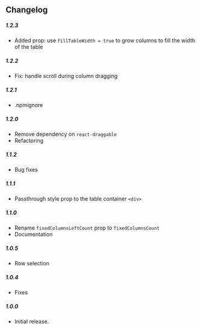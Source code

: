 ## Changelog

##### 1.2.3

- Added prop: use `fillTableWidth = true` to grow columns to fill the width of the table

##### 1.2.2

- Fix: handle scroll during column dragging

##### 1.2.1

- .npmignore

##### 1.2.0

- Remove dependency on `react-draggable`
- Refactoring

##### 1.1.2

- Bug fixes

##### 1.1.1

- Passthrough style prop to the table container `<div>`

##### 1.1.0

- Rename `fixedColumnsLeftCount` prop to `fixedColumnsCount`
- Documentation

##### 1.0.5

- Row selection

##### 1.0.4

- Fixes

##### 1.0.0

- Initial release.